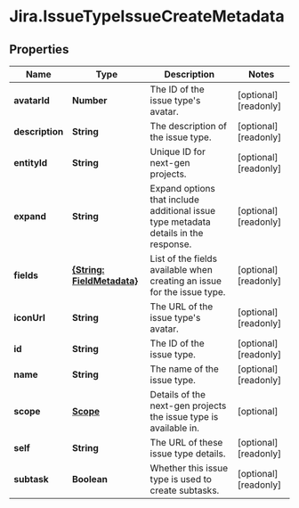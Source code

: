 # Jira.IssueTypeIssueCreateMetadata

## Properties

Name | Type | Description | Notes
------------ | ------------- | ------------- | -------------
**avatarId** | **Number** | The ID of the issue type&#39;s avatar. | [optional] [readonly] 
**description** | **String** | The description of the issue type. | [optional] [readonly] 
**entityId** | **String** | Unique ID for next-gen projects. | [optional] [readonly] 
**expand** | **String** | Expand options that include additional issue type metadata details in the response. | [optional] [readonly] 
**fields** | [**{String: FieldMetadata}**](FieldMetadata.md) | List of the fields available when creating an issue for the issue type. | [optional] [readonly] 
**iconUrl** | **String** | The URL of the issue type&#39;s avatar. | [optional] [readonly] 
**id** | **String** | The ID of the issue type. | [optional] [readonly] 
**name** | **String** | The name of the issue type. | [optional] [readonly] 
**scope** | [**Scope**](Scope.md) | Details of the next-gen projects the issue type is available in. | [optional] 
**self** | **String** | The URL of these issue type details. | [optional] [readonly] 
**subtask** | **Boolean** | Whether this issue type is used to create subtasks. | [optional] [readonly] 


